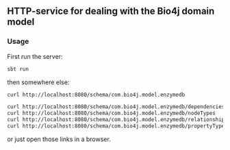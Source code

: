 ## HTTP-service for dealing with the Bio4j domain model

### Usage

First run the server:

```bash
sbt run
```

then somewhere else:

```bash
curl http://localhost:8080/schema/com.bio4j.model.enzymedb

curl http://localhost:8080/schema/com.bio4j.model.enzymedb/dependencies
curl http://localhost:8080/schema/com.bio4j.model.enzymedb/nodeTypes
curl http://localhost:8080/schema/com.bio4j.model.enzymedb/relationshipTypes
curl http://localhost:8080/schema/com.bio4j.model.enzymedb/propertyTypes
```

or just open those links in a browser.
